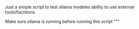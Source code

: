 Just a simple script to test ollama modeles ability to use external tools/fucntions

Make sure ollama is running before running this script
"""




